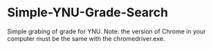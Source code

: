 # Simple-YNU-Grade-Search
Simple grabing of grade for YNU.
Note: the version of Chrome in your computer must be the same with the chromedriver.exe.
